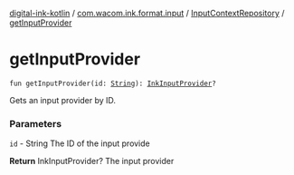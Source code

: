 [digital-ink-kotlin](../../index.md) / [com.wacom.ink.format.input](../index.md) / [InputContextRepository](index.md) / [getInputProvider](./get-input-provider.md)

# getInputProvider

`fun getInputProvider(id: `[`String`](https://kotlinlang.org/api/latest/jvm/stdlib/kotlin/-string/index.html)`): `[`InkInputProvider`](../-ink-input-provider/index.md)`?`

Gets an input provider by ID.

### Parameters

`id` - String The ID of the input provide

**Return**
InkInputProvider? The input provider

